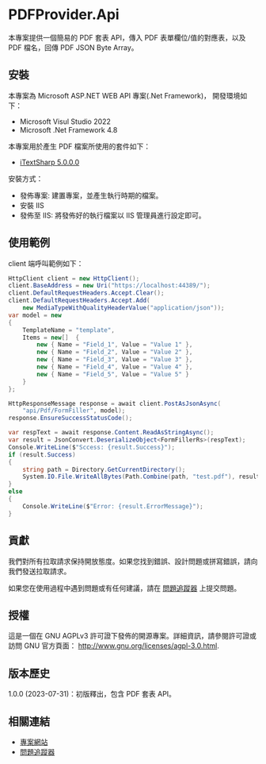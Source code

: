 ﻿# PDFProvider.Api

本專案提供一個簡易的 PDF 套表 API，傳入 PDF 表單欄位/值的對應表，以及 PDF 檔名，回傳 PDF JSON Byte Array。

## 安裝

本專案為 Microsoft ASP.NET WEB API 專案(.Net Framework)， 開發環境如下：

* Microsoft Visul Studio 2022
* Microsoft .Net Framework 4.8

本專案用於產生 PDF 檔案所使用的套件如下：

* [iTextSharp 5.0.0.0](https://sourceforge.net/projects/itextsharp/)

安裝方式：

* 發佈專案: 建置專案，並產生執行時期的檔案。
* 安裝 IIS
* 發佈至 IIS: 將發佈好的執行檔案以 IIS 管理員進行設定即可。

## 使用範例

client 端呼叫範例如下：

```cs
HttpClient client = new HttpClient();
client.BaseAddress = new Uri("https://localhost:44389/");
client.DefaultRequestHeaders.Accept.Clear();
client.DefaultRequestHeaders.Accept.Add(
    new MediaTypeWithQualityHeaderValue("application/json"));
var model = new
{
    TemplateName = "template",
    Items = new[]  {
        new { Name = "Field_1", Value = "Value 1" },
        new { Name = "Field_2", Value = "Value 2" },
        new { Name = "Field_3", Value = "Value 3" },
        new { Name = "Field_4", Value = "Value 4" },
        new { Name = "Field_5", Value = "Value 5" }
    }
};

HttpResponseMessage response = await client.PostAsJsonAsync(
    "api/Pdf/FormFiller", model);
response.EnsureSuccessStatusCode();

var respText = await response.Content.ReadAsStringAsync();
var result = JsonConvert.DeserializeObject<FormFillerRs>(respText);
Console.WriteLine($"Sccess: {result.Success}");
if (result.Success)
{
    string path = Directory.GetCurrentDirectory();
    System.IO.File.WriteAllBytes(Path.Combine(path, "test.pdf"), result.PdfFile);
}
else
{
    Console.WriteLine($"Error: {result.ErrorMessage}");
}
```

## 貢獻

我們對所有拉取請求保持開放態度。如果您找到錯誤、設計問題或拼寫錯誤，請向我們發送拉取請求。

如果您在使用過程中遇到問題或有任何建議，請在 [問題追蹤器](https://github.com/devpro-tw/PDFProvider.Api/issues) 上提交問題。

## 授權

這是一個在 GNU AGPLv3 許可證下發佈的開源專案。詳細資訊，請參閱許可證或訪問 GNU 官方頁面： http://www.gnu.org/licenses/agpl-3.0.html.

## 版本歷史

1.0.0 (2023-07-31)：初版釋出，包含  PDF 套表 API。

## 相關連結

* [專案網站](https://github.com/devpro-tw/PDFProvider.Api)
* [問題追蹤器](https://github.com/devpro-tw/PDFProvider.Api/issues)
